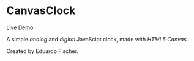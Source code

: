 # CanvasClock

[Live Demo](eduardofischer.github.io/CanvasClock)

A simple *analog* and *digital* JavaScipt clock, made with *HTML5 Canvas*.

Created by Eduardo Fischer.
